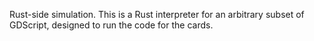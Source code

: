 
Rust-side simulation. This is a Rust interpreter for an arbitrary
subset of GDScript, designed to run the code for the cards.
